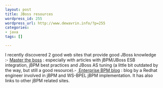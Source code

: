 ```yaml
--- 
layout: post
title: JBoss resources
wordpress_id: 255
wordpress_url: http://www.dewavrin.info/?p=255
categories: 
- java
tags: []

---
```

I recently discovered 2 good web sites that provide good JBoss knowledge :- [Master the boss](http://www.mastertheboss.com) : especially with articles with jBPM/JBoss ESB integration, jBPM best practices and JBoss AS tuning (a little bit outdated by the way, but still a good resource).- [ Enterprise BPM blog](http://enterprisebpm.blogspot.com/) : blog by a Redhat engineer involved in jBPM and WS-BPEL jBPM implementation. It has also links to other jBPM related sites.
